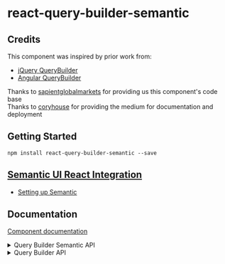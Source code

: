 # react-query-builder-semantic

## Credits
This component was inspired by prior work from:

- [jQuery QueryBuilder](http://querybuilder.js.org/)
- [Angular QueryBuilder](https://github.com/mfauveau/angular-query-builder)

Thanks to [sapientglobalmarkets](https://github.com/sapientglobalmarkets/react-querybuilder) for providing us this component's code base <br/>
Thanks to [coryhouse](https://github.com/coryhouse/ps-react) for providing the medium for documentation and deployment

## Getting Started
```shell
npm install react-query-builder-semantic --save
```

## [Semantic UI React Integration](https://react.semantic-ui.com/)
- [Setting up Semantic](https://react.semantic-ui.com/usage)

## Documentation
[Component documentation](https://rebelopsys.github.io/react-query-builder-semantic/)

<details>
<summary>Query Builder Semantic API</summary>

## Usage

Import QueryBuilderSemantic with default styles.
```jsx
import 'semantic-ui-css/semantic.min.css';
import QueryBuilderSemantic from 'react-query-builder-semantic/lib/QueryBuilderSemantic';
```

Import QueryBuilderSemantic without styles.
```jsx
import 'semantic-ui-css/semantic.min.css';
import QueryBuilderSemantic from 'react-query-builder-semantic/lib/QueryBuilderSemantic/QueryBuilderSemantic';
```
## QueryBuilderSemantic

`<QueryBuilderSemantic />` is the only top-level component exposed from this library. It supports the following properties:

#### ruleSemanticProps *(Required)*
Semantic Props for valueEditor, fieldSelector, valueSelector, segment, deleteRuleButton on a rule. Default is :
```js
ruleSemanticProps: {
    segment: {
        size: 'tiny',
        padded: true,
        compact: true,
    },
    valueEditor: {
        size: 'tiny',
        type: "text"
    },
    fieldSelector: {
        scrolling: true,
        selection: true,
        search: true,
    },
    operatorSelector: {
        scrolling: true,
        selection: true,
        search: true,
    },
    deleteRuleButton: {
        size: 'tiny',
        compact: true,
        circular: true,
        floated: 'right',
        icon: 'remove'
    }
}

```

#### ruleGroupSemanticProps *(Required)*
Semantic Props for dropDown, addGroupButton, removeGroupButton, segment, addRuleButton on a group. Default is :
```js
ruleGroupSemanticProps: {
    dropDown: {
        button: true,
        attached: 'left',
        className: 'icon',
        size: 'tiny',
        labeled: true,
        scrolling: true,
        icon: 'filter'
    },
    segment: {
        size: 'tiny',
    },
    addGroupButton: {
        attached: true,
        size: 'tiny',
        compact: true,
        icon: 'plus'
    },
    removeGroupButton: {
        attached: 'right',
        size: 'tiny',
        compact: true,
        icon: 'minus'
    },
    addRuleButton: {
        attached: 'right',
        size: 'tiny',
        compact: true,
        icon: 'plus'
    },
}

```

#### fields *(Required)*
[ {value:String, text:String} ]

The array of fields that should be used. Each field should be an object with

`{value:String, text:String}`

#### operators *(Optional)*
[ {value:String, text:String} ]

The array of operators that should be used. The default operators include:

```js
[
    { value: 'null', text: 'Is Null' },
    { value: 'notNull', text: 'Is Not Null' },
    { value: 'in', text: 'In' },
    { value: 'notIn', text: 'Not In' },
    { value: '=', text: '=' },
    { value: '!=', text: '!=' },
    { value: '<', text: '<' },
    { value: '>', text: '>' },
    { value: '<=', text: '<=' },
    { value: '>=', text: '>=' },
]
```

#### combinators *(Optional)*
[ {value:String, text:String},{content:any} ]

The array of combinators that should be used for RuleGroups.
The default set includes:

```js
[
    {
       text: 'AND',
       value: 'and',
       content: <Label color={'purple'} content='AND' circular />,
   },
   {
       text: 'OR',
       value: 'or',
       content: <Label color={'blue'} content='OR' circular />,
   }
]
```
#### combinatorColors
[ {color:String, combinator:String} ]

The array of combinator colors to use for the selected combinator that should be used for RuleGroups.
The default set includes:

```js
 combinatorColors: [
        { color: 'purple', combinator: 'and' },
        { color: 'blue', combinator: 'or' },
    ]
```

#### controlElements *(Optional)*
```js
React.PropTypes.shape({
  fieldSelector: React.PropTypes.func, //returns ReactClass
  operatorSelector: React.PropTypes.func, //returns ReactClass
  valueEditor: React.PropTypes.func //returns ReactClass
})
```

This is a custom controls object that allows you to override the control elements used.
The following control overrides are supported:
- `fieldSelector`: By default a `<Dropdown scrolling selection search />` is used. The following props are passed:

  ```js
  {
    /**
     * Semantic Props for fieldSelector on a rule
     */
    ruleSemanticProps: PropTypes.shape({
        /**
         * Semantic Dropdown props on a rule
         * https://react.semantic-ui.com/modules/dropdown/
         */
        fieldSelector: PropTypes.any,
    }),
    options: React.PropTypes.array.isRequired, //same as 'fields' passed into QueryBuilderSemantic
    value: React.PropTypes.string, //selected field from the existing query representation, if any
    className: React.PropTypes.string, //css classNames to be applied
    handleOnChange: React.PropTypes.func, //callback function to update query representation
  }
  ```
- `operatorSelector`: By default a `<<Dropdown scrolling selection search />` is used. The following props are passed:

  ```js
  {
    /**
    * Semantic Props for valueSelector on a rule
    */
   ruleSemanticProps: PropTypes.shape({
       /**
        * Semantic Dropdown props on a rule
        * https://react.semantic-ui.com/modules/dropdown/
        */
       operatorSelector: PropTypes.any,
   }),
   options: React.PropTypes.array.isRequired, //same as 'fields' passed into QueryBuilderSemantic
   value: React.PropTypes.string, //selected operator from the existing query representation, if any
   className: React.PropTypes.string, //css classNames to be applied
   handleOnChange: React.PropTypes.func, //callback function to update query representation
  }
  ```
- `valueEditor`: By default a `<Input type="text" />` is used. The following props are passed:

  ```js
  {
    /**
     * Semantic Props for valueEditor on a rule
     */
    ruleSemanticProps: PropTypes.shape({
        /**
         * Semantic Input props on a rule
         * https://react.semantic-ui.com/elements/input/
         */
        valueEditor: PropTypes.any,
    }),
    field: React.PropTypes.string, //field name corresponding to this Rule
    operator: React.PropTypes.string, //operator name corresponding to this Rule
    value: React.PropTypes.string, //value from the existing query representation, if any
    handleOnChange: React.PropTypes.func //callback function to update the query representation
  }
  ```

#### getOperators *(Optional)*
function(field):[]

This is a callback function invoked to get the list of allowed operators
for the given field

#### onQueryChange *(Optional)*
function(queryJSON):void

This is a notification that is invoked anytime the query configuration changes. The
query is provided as a JSON structure, as shown below:

```json
{
  "type": "group",
  "combinator": "and",
  "rules": [
    {
      "type": "rule",
      "field": "firstName",
      "operator": "null",
      "value": ""
    },
    {
      "type": "rule",
      "field": "lastName",
      "operator": "null",
      "value": ""
    },
    {
      "type": "group",
      "combinator": "and",
      "rules": [
        {
          "type": "rule",
          "field": "age",
          "operator": ">",
          "value": "30"
        }
      ]
    }
  ]
}
```

#### controlClassnames *(Optional)*
This can be used to assign specific `CSS` classes to various controls
that are created by the `<QueryBuilderSemantic />`. This is an object
with the following properties:

```js
{
     /**
    *Root <div> element
    */
   queryBuilder: PropTypes.string,
   /**
    *<div> containing the RuleGroup
    */
   ruleGroup: PropTypes.string,
   /**
    *<select> control for combinators
    */
   combinators: PropTypes.string,
   /**
    *<button> to add a Rule
    */
   addRule: PropTypes.string,
   /**
    *<button> to add a RuleGroup
    */
   addGroup: PropTypes.string,
   /**
    *<button> to remove a RuleGroup
    */
   removeGroup: PropTypes.string,
   /**
    *<div> containing the Rule
    */
   rule: PropTypes.string,
   /**
    *<select> control for fields
    */
   fields: PropTypes.string,
   /**
    *<select> control for operators
    */
   operators: PropTypes.string,
   /**
    *<input> for the field value
    */
   value: PropTypes.string,
   /**
    *<button> to remove a Rule
    */
   removeRule: PropTypes.string,
}
```

#### translations *(Optional)*
This can be used to override translatable texts applied to various controls
that are created by the `<QueryBuilderSemantic />`. This is an object
with the following properties:

```js
{
     fields: {
        title: "Fields",
    },
    operators: {
        title: "Operators",
    },
    value: {
        title: "Value",
    },
    removeRule: {
        title: "Remove rule",
    },
    removeGroup: {
        title: "Remove group",
    },
    addRule: {
        title: "Add rule",
    },
    addGroup: {
        title: "Add group",
    },
    combinators: {
        title: "Combinators",
    }
}
```
</details>



<details>
<summary>Query Builder API</summary>

## Usage

Import QueryBuilder with default styles.
```jsx
import QueryBuilder from 'react-query-builder-semantic/lib/QueryBuilder';
```

Import QueryBuilder without styles.
```jsx
import QueryBuilder from 'react-query-builder-semantic/lib/QueryBuilder/QueryBuilder';
```
## QueryBuilder

`<QueryBuilder />` is the only top-level component exposed from this library. It supports the following properties:

#### fields *(Required)*
[ {name:String, label:String, id:ID} ]

The array of fields that should be used. Each field should be an object with

`{name:String, label:String, id:ID}` |

The Id is optional, if you do not provide an id for a field then the name will be used


#### operators *(Optional)*
[ {name:String, label:String} ]

The array of operators that should be used. The default operators include:

```js
[
    {name: 'null', label: 'Is Null'},
    {name: 'notNull', label: 'Is Not Null'},
    {name: 'in', label: 'In'},
    {name: 'notIn', label: 'Not In'},
    {name: '=', label: '='},
    {name: '!=', label: '!='},
    {name: '<', label: '<'},
    {name: '>', label: '>'},
    {name: '<=', label: '<='},
    {name: '>=', label: '>='},
]
```

#### combinators *(Optional)*
[ {name:String, label:String} ]

The array of combinators that should be used for RuleGroups.
The default set includes:

```js
[
    {name: 'and', label: 'AND'},
    {name: 'or', label: 'OR'},
]
```

#### controlElements *(Optional)*
```js
React.PropTypes.shape({
  addGroupAction: React.PropTypes.func, //returns ReactClass
  removeGroupAction: React.PropTypes.func, //returns ReactClass
  addRuleAction: React.PropTypes.func, //returns ReactClass
  removeRuleAction: React.PropTypes.func, //returns ReactClass
  combinatorSelector: React.PropTypes.func, //returns ReactClass
  fieldSelector: React.PropTypes.func, //returns ReactClass
  operatorSelector: React.PropTypes.func, //returns ReactClass
  valueEditor: React.PropTypes.func //returns ReactClass
})
```

This is a custom controls object that allows you to override the control elements used.
The following control overrides are supported:
- `addGroupAction`: By default a `<button />` is used. The following props are passed:

  ```js
  {
    label: React.PropTypes.string, //"+Group"
    className: React.PropTypes.string, //css classNames to be applied
    handleOnClick: React.PropTypes.func, //callback function to invoke adding a <RuleGroup />
    rules: React.PropTypes.array, //Provides the number of rules already present for this group,
    level: React.PropTypes.number //The level of the current group
  }
  ```
- `removeGroupAction`: By default a `<button />` is used. The following props are passed:

  ```js
  {
    label: React.PropTypes.string, //"x"
    className: React.PropTypes.string, //css classNames to be applied
    handleOnClick: React.PropTypes.func, //callback function to invoke removing a <RuleGroup />
    rules: React.PropTypes.array, //Provides the number of rules already present for this group,
    level: React.PropTypes.number //The level of the current group
  }
  ```
- `addRuleAction`: By default a `<button />` is used. The following props are passed:

  ```js
  {
    label: React.PropTypes.string, //"+Rule"
    className: React.PropTypes.string, //css classNames to be applied
    handleOnClick: React.PropTypes.func, //callback function to invoke adding a <Rule />
    rules: React.PropTypes.array, //Provides the number of rules already present for this group,
    level: React.PropTypes.number //The level of the current group
  }
  ```
- `removeRuleAction`: By default a `<button />` is used. The following props are passed:

  ```js
  {
    label: React.PropTypes.string, //"x"
    className: React.PropTypes.string, //css classNames to be applied
    handleOnClick: React.PropTypes.func, //callback function to invoke removing a <Rule />
    level: React.PropTypes.number //The level of the current group
  }
  ```
- `combinatorSelector`: By default a `<select />` is used. The following props are passed:

  ```js
  {
    options: React.PropTypes.array.isRequired, //same as 'combinators' passed into QueryBuilder
    value: React.PropTypes.string, //selected combinator from the existing query representation, if any
    className: React.PropTypes.string, //css classNames to be applied
    handleOnChange: React.PropTypes.func, //callback function to update query representation
    rules: React.PropTypes.array, //Provides the number of rules already present for this group
    level: React.PropTypes.number //The level of the current group
  }
  ```
- `fieldSelector`: By default a `<select />` is used. The following props are passed:

  ```js
  {
    options: React.PropTypes.array.isRequired, //same as 'fields' passed into QueryBuilder
    value: React.PropTypes.string, //selected field from the existing query representation, if any
    className: React.PropTypes.string, //css classNames to be applied
    handleOnChange: React.PropTypes.func, //callback function to update query representation
    level: React.PropTypes.number //The level the group this rule belongs to
  }
  ```
- `operatorSelector`: By default a `<select />` is used. The following props are passed:

  ```js
  {
    field: React.PropTypes.string, //field name corresponding to this Rule
    options: React.PropTypes.array.isRequired, //return value of getOperators(field)
    value: React.PropTypes.string, //selected operator from the existing query representation, if any
    className: React.PropTypes.string, //css classNames to be applied
    handleOnChange: React.PropTypes.func //callback function to update query representation
    level: React.PropTypes.number //The level the group this rule belongs to
  }
  ```
- `valueEditor`: By default a `<input type="text" />` is used. The following props are passed:

  ```js
  {
    field: React.PropTypes.string, //field name corresponding to this Rule
    operator: React.PropTypes.string, //operator name corresponding to this Rule
    value: React.PropTypes.string, //value from the existing query representation, if any
    handleOnChange: React.PropTypes.func //callback function to update the query representation
    level: React.PropTypes.number //The level the group this rule belongs to
  }
  ```

#### getOperators *(Optional)*
function(field):[]

This is a callback function invoked to get the list of allowed operators
for the given field

#### onQueryChange *(Optional)*
function(queryJSON):void

This is a notification that is invoked anytime the query configuration changes. The
query is provided as a JSON structure, as shown below:

```json
{
  "type": "group",
  "combinator": "and",
  "rules": [
    {
      "type": "rule",
      "field": "firstName",
      "operator": "null",
      "value": ""
    },
    {
      "type": "rule",
      "field": "lastName",
      "operator": "null",
      "value": ""
    },
    {
      "type": "group",
      "combinator": "and",
      "rules": [
        {
          "type": "rule",
          "field": "age",
          "operator": ">",
          "value": "30"
        }
      ]
    }
  ]
}
```

#### controlClassnames *(Optional)*
This can be used to assign specific `CSS` classes to various controls
that are created by the `<QueryBuilder />`. This is an object
with the following properties:

```js
{
    /**
    *Root <div> element
    */
   queryBuilder: PropTypes.string,
   /**
    *<div> containing the RuleGroup
    */
   ruleGroup: PropTypes.string,
   /**
    *<select> control for combinators
    */
   combinators: PropTypes.string,
   /**
    *<button> to add a Rule
    */
   addRule: PropTypes.string,
   /**
    *<button> to add a RuleGroup
    */
   addGroup: PropTypes.string,
   /**
    *<button> to remove a RuleGroup
    */
   removeGroup: PropTypes.string,
   /**
    *<div> containing the Rule
    */
   rule: PropTypes.string,
   /**
    *<select> control for fields
    */
   fields: PropTypes.string,
   /**
    *<select> control for operators
    */
   operators: PropTypes.string,
   /**
    *<input> for the field value
    */
   value: PropTypes.string,
   /**
    *<button> to remove a Rule
    */
   removeRule: PropTypes.string,

}
```

#### translations *(Optional)*
This can be used to override translatable texts applied to various controls
that are created by the `<QueryBuilder />`. This is an object
with the following properties:

```js
{
    fields: {
        title: "Fields",
    },
    operators: {
        title: "Operators",
    },
    value: {
        title: "Value",
    },
    removeRule: {
        label: "x",
        title: "Remove rule",
    },
    removeGroup: {
        label: "x",
        title: "Remove group",
    },
    addRule: {
        label: "+Rule",
        title: "Add rule",
    },
    addGroup: {
        label: "+Group",
        title: "Add group",
    },
    combinators: {
        title: "Combinators",
    }
}
```
</details>

